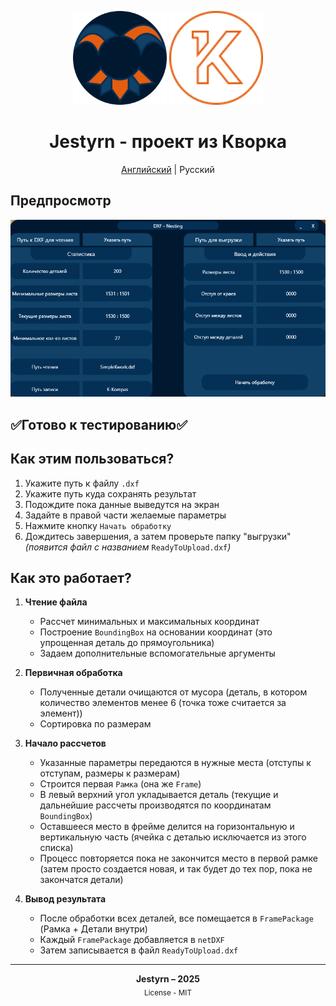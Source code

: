 <p align="center">
  <img src="https://github.com/Jestyrn/K-KompasPlacer/blob/master/Readme/my-logo.png" height="150">
  <img src="https://github.com/Jestyrn/K-KompasPlacer/blob/master/Readme/KWORK.png" width="150">
</p>

<h1 align="center">Jestyrn - проект из Кворка</h1>

<p align="center">
  <a href="/README.md">Английский</a> | Русский
</p>

<h2>Предпросмотр</h2>

<p align="center">
  <img src="https://github.com/Jestyrn/K-KompasPlacer/blob/master/Readme/ProgramView.png" width="700">
</p>

<h2>✅Готово к тестированию✅</h2>

<h2>Как этим пользоваться?</h2>

1. Укажите путь к файлу `.dxf`
2. Укажите путь куда сохранять результат
3. Подождите пока данные выведутся на экран
4. Задайте в правой части желаемые параметры
5. Нажмите кнопку `Начать обработку`
6. Дождитесь завершения, а затем проверьте папку "выгрузки"  
   _(появится файл с названием_ `ReadyToUpload.dxf`_)_

<h2>Как это работает?</h2>

1. **Чтение файла**
   - Рассчет минимальных и максимальных координат
   - Построение `BoundingBox` на основании координат (это упрощенная деталь до прямоугольника)
   - Задаем дополнительные вспомогательные аргументы

2. **Первичная обработка**
   - Полученные детали очищаются от мусора (деталь, в котором количество элементов менее 6 (точка тоже считается за элемент))
   - Сортировка по размерам

3. **Начало рассчетов**
   - Указанные параметры передаются в нужные места (отступы к отступам, размеры к размерам)
   - Строится первая `Рамка` (она же `Frame`)
   - В левый верхний угол укладывается деталь (текущие и дальнейшие рассчеты производятся по координатам `BoundingBox`)
   - Оставшееся место в фрейме делится на горизонтальную и вертикальную часть (ячейка с деталью исключается из этого списка)
   - Процесс повторяется пока не закончится место в первой рамке (затем просто создается новая, и так будет до тех пор, пока не закончатся детали)

4. **Вывод результата**
   - После обработки всех деталей, все помещается в `FramePackage` (Рамка + Детали внутри)
   - Каждый `FramePackage` добавляется в `netDXF`
   - Затем записывается в файл `ReadyToUpload.dxf`

<hr>

<p align="center">
  <strong>Jestyrn – 2025</strong><br>
  <sub>License - MIT</sub>
</p>
